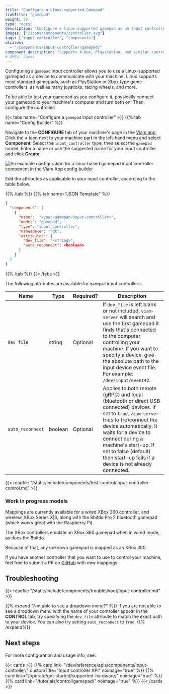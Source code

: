 ```yaml
---
title: "Configure a Linux-supported Gamepad"
linkTitle: "gamepad"
weight: 30
type: "docs"
description: "Configure a linux-supported gamepad as an input controller."
images: ["/icons/components/controller.svg"]
tags: ["input controller", "components"]
aliases:
  - "/components/input-controller/gamepad/"
component_description: "Supports X-box, Playstation, and similar controllers with Linux support."
# SMEs: James
---
```


Configuring a `gamepad` input controller allows you to use a Linux-supported gamepad as a device to communicate with your machine.
Linux supports most standard gamepads, such as PlayStation or Xbox type game controllers, as well as many joysticks, racing wheels, and more.

To be able to test your gamepad as you configure it, physically connect your gamepad to your machine's computer and turn both on.
Then, configure the controller:

{{< tabs name="Configure a `gamepad` input controller" >}}
{{% tab name="Config Builder" %}}

Navigate to the **CONFIGURE** tab of your machine's page in the [Viam app](https://app.viam.com).
Click the **+** icon next to your machine part in the left-hand menu and select **Component**.
Select the `input_controller` type, then select the `gamepad` model.
Enter a name or use the suggested name for your input controller and click **Create**.

![An example configuration for a linux-based gamepad input controller component in the Viam App config builder](/components/input-controller/gamepad-input-controller-ui-config.png)

Edit the attributes as applicable to your input controller, according to the table below.

{{% /tab %}}
{{% tab name="JSON Template" %}}

```json {class="line-numbers linkable-line-numbers"}
{
  "components": [
    {
      "name":  "<your-gamepad-input-controller>",
      "model": "gamepad",
      "type": "input_controller",
      "namespace": "rdk",
      "attributes": {
        "dev_file": "<string>",
        "auto_reconnect": <boolean>
      }
    }
  ]
}
```

{{% /tab %}}
{{< /tabs >}}

The following attributes are available for `gamepad` input controllers:

<!-- prettier-ignore -->
| Name | Type | Required? | Description |
| ---- | ---- | --------- | ----------- |
| `dev_file` | string | Optional | If `dev_file` is left blank or not included, `viam-server` will search and use the first gamepad it finds that's connected to the computer controlling your machine. If you want to specify a device, give the absolute path to the input device event file. For example: `/dev/input/event42`. |
| `auto_reconnect` | boolean | Optional | Applies to both remote (gRPC) and local (bluetooth or direct USB connected) devices. If set to `true`, `viam-server` tries to (re)connect the device automatically. It waits for a device to connect during a machine's start-up. If set to false (default) then start-up fails if a device is not already connected. |

{{< readfile "/static/include/components/test-control/input-controller-control.md" >}}

### Work in progress models

Mappings are currently available for a wired XBox 360 controller, and wireless XBox Series X|S, along with the 8bitdo Pro 2 bluetooth gamepad (which works great with the Raspberry Pi).

The XBox controllers emulate an XBox 360 gamepad when in wired mode, as does the 8bitdo.

Because of that, any unknown gamepad is mapped as an XBox 360.

If you have another controller that you want to use to control your machine, feel free to submit a PR on [GitHub](https://github.com/viamrobotics/rdk/blob/main/components/input/input.go) with new mappings.

## Troubleshooting

{{< readfile "/static/include/components/troubleshoot/input-controller.md" >}}

{{% expand "Not able to see a dropdown menu?" %}}
If you are not able to see a dropdown menu with the name of your controller appear in the **CONTROL** tab, try specifying the `dev_file` attribute to match the exact path to your device.
You can also try setting `auto_reconnect` to `True`.
{{% /expand%}}

## Next steps

For more configuration and usage info, see:

{{< cards >}}
{{% card link="/dev/reference/apis/components/input-controller/" customTitle="Input controller API" noimage="true" %}}
{{% card link="/operate/get-started/supported-hardware/" noimage="true" %}}
{{% card link="/tutorials/control/gamepad/" noimage="true" %}}
{{< /cards >}}
